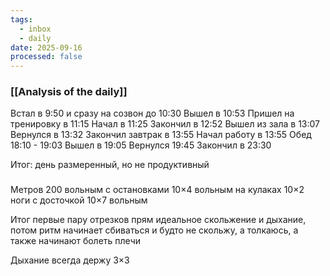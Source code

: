 ```yaml
---
tags:
  - inbox
  - daily
date: 2025-09-16
processed: false
---
```

### [[Analysis of the daily]]

Встал в 9:50 и сразу на созвон до 10:30
Вышел в 10:53
Пришел на тренировку в 11:15
Начал в 11:25
Закончил в 12:52
Вышел из зала в 13:07
Вернулся в 13:32
Закончил завтрак в 13:55
Начал работу в 13:55
Обед 18:10 - 19:03
Вышел в 19:05
Вернулся 19:45
Закончил в 23:30

Итог: день размеренный, но не продуктивный

### 
Метров 200 вольным с остановками
10×4 вольным на кулаках
10×2 ноги с досточкой
10×7 вольным

Итог первые пару отрезков прям идеальное скольжение и дыхание, потом ритм начинает сбиваться и будто не скольжу, а толкаюсь, а также начинают болеть плечи 

Дыхание всегда держу 3×3